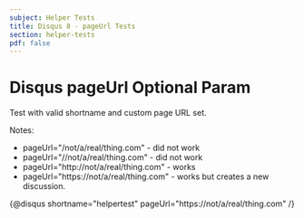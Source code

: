 ```yaml
---
subject: Helper Tests
title: Disqus 8 - pageUrl Tests
section: helper-tests
pdf: false
---  
```


# Disqus pageUrl Optional Param

Test with valid shortname and custom page URL set.

Notes:

* pageUrl="/not/a/real/thing.com" - did not work
* pageUrl="//not/a/real/thing.com" - did not work
* pageUrl="http://not/a/real/thing.com" - works
* pageUrl="https://not/a/real/thing.com" - works but creates a new discussion.

{@disqus shortname="helpertest" pageUrl="https://not/a/real/thing.com" /}